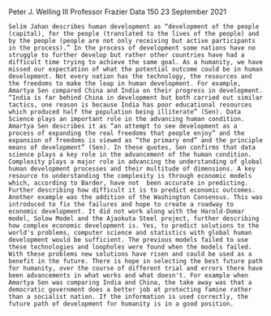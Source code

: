 Peter J. Welling III
Professor Frazier
Data 150 
23 September 2021

	Selim Jahan describes human development as “development of the people (capital), for the people (translated to the lives of the people) and by the people (people are not only receiving but active participants in the process).” In the process of development some nations have no struggle to further develop but rather other countries have had a difficult time trying to achieve the same goal. As a humanity, we have missed our expectation of what the potential outcome could be in human development. Not every nation has the technology, the resources and the freedoms to make the leap in human development. For example, Amartya Sen compared China and India on their progress in development. “India is far behind China in development but both carried out similar tactics, one reason is because India has poor educational resources which produced half the population being illiterate” (Sen). Data Science plays an important role in the advancing human condition. Amartya Sen describes it as “an attempt to see development as a process of expanding the real freedoms that people enjoy” and the  expansion of freedoms is viewed as “the primary end” and the principle means of development” (Sen). In these quotes, Sen confirms that data science plays a key role in the advancement of the human condition. Complexity plays a major role in advancing the understanding of global human development processes and their multitude of dimensions. A key resource to understanding the complexity is through economic models which, according to Barder, have not  been accurate in predicting. Further describing how difficult it is to predict economic outcomes. Another example was the addition of the Washington Consensus. This was introduced to fix the failures and hope to create a roadway to economic development. It did not work along with the Harold-Domar model, Solow Model and the Ajaokuta Steel project, further describing how complex economic development is. Yes, to predict solutions to the world's problems, computer science and statistics with global human development would be sufficient. The previous models failed to use these technologies and loopholes were found when the models failed. With these problems new solutions have risen and could be used as a benefit in the future. There is hope in selecting the best future path for humanity, over the course of different trial and errors there have been advancements in what works and what doesn't. For example when Amartya Sen was comparing India and China, the take away was that a democratic government does a better job at protecting famine rather than a socialist nation. If the information is used correctly, the future path of development for humanity is in a good position.  
